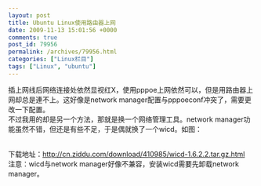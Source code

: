 ```yaml
---
layout: post
title: Ubuntu Linux使用路由器上网
date: 2009-11-13 15:01:56 +0000
comments: true
post_id: 79956
permalink: /archives/79956.html
categories: ["Linux栏目"]
tags: ["Linux", "ubuntu"]
---
```


插上网线后网络连接处依然显视红X，使用pppoe上网依然可以，但是用路由器上网却总是連不上。这好像是network manager配置与pppoeconf冲突了，需要更改一下配置。  
不过我用的却是另一个方法，那就是换一个网络管理工具。network manager功能虽然不错，但还是有些不足，于是偶就换了一个wicd。如图：  
<a href="http://img132.hotlinkimage.com/img.php?id=1588160753&amp;q="><img src="http://img132.hotlinkimage.com/thumb/1588160753.jpeg" alt="" /></a> <a href="http://img131.hotlinkimage.com/img.php?id=1159159280&amp;q="><img src="http://img131.hotlinkimage.com/thumb/1159159280.jpeg" alt="" /></a>  

下载地址：http://cn.ziddu.com/download/410985/wicd-1.6.2.2.tar.gz.html  
注意：wicd与network manager好像不兼容，安装wicd需要先卸载network manager。
